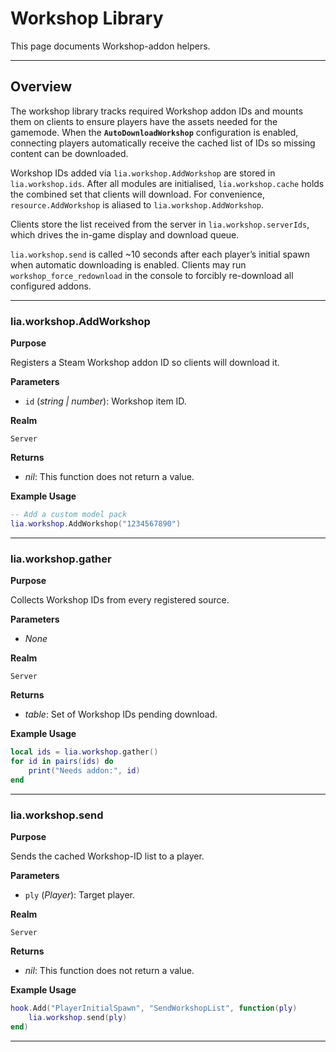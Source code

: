 # Workshop Library

This page documents Workshop-addon helpers.

---

## Overview

The workshop library tracks required Workshop addon IDs and mounts them on clients to ensure players have the assets needed for the gamemode. When the **`AutoDownloadWorkshop`** configuration is enabled, connecting players automatically receive the cached list of IDs so missing content can be downloaded.

Workshop IDs added via `lia.workshop.AddWorkshop` are stored in `lia.workshop.ids`. After all modules are initialised, `lia.workshop.cache` holds the combined set that clients will download. For convenience, `resource.AddWorkshop` is aliased to `lia.workshop.AddWorkshop`.

Clients store the list received from the server in `lia.workshop.serverIds`, which drives the in-game display and download queue.

`lia.workshop.send` is called \~10 seconds after each player’s initial spawn when automatic downloading is enabled. Clients may run `workshop_force_redownload` in the console to forcibly re-download all configured addons.

---

### lia.workshop.AddWorkshop

**Purpose**

Registers a Steam Workshop addon ID so clients will download it.

**Parameters**

* `id` (*string | number*): Workshop item ID.

**Realm**

`Server`

**Returns**

* *nil*: This function does not return a value.

**Example Usage**

```lua
-- Add a custom model pack
lia.workshop.AddWorkshop("1234567890")
```

---

### lia.workshop.gather

**Purpose**

Collects Workshop IDs from every registered source.

**Parameters**

* *None*

**Realm**

`Server`

**Returns**

* *table*: Set of Workshop IDs pending download.

**Example Usage**

```lua
local ids = lia.workshop.gather()
for id in pairs(ids) do
    print("Needs addon:", id)
end
```

---

### lia.workshop.send

**Purpose**

Sends the cached Workshop-ID list to a player.

**Parameters**

* `ply` (*Player*): Target player.

**Realm**

`Server`

**Returns**

* *nil*: This function does not return a value.

**Example Usage**

```lua
hook.Add("PlayerInitialSpawn", "SendWorkshopList", function(ply)
    lia.workshop.send(ply)
end)
```

---
